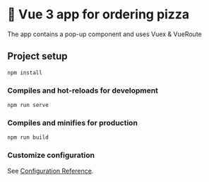 # 🍕 Vue 3 app for ordering pizza 

The app contains a pop-up component and uses Vuex & VueRoute

## Project setup
```
npm install
```

### Compiles and hot-reloads for development
```
npm run serve
```

### Compiles and minifies for production
```
npm run build
```

### Customize configuration
See [Configuration Reference](https://cli.vuejs.org/config/).
